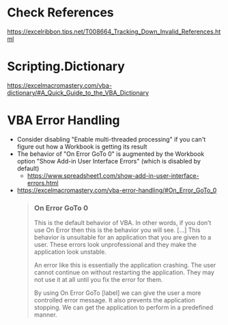 # Check References
https://excelribbon.tips.net/T008664_Tracking_Down_Invalid_References.html

# Scripting.Dictionary
https://excelmacromastery.com/vba-dictionary/#A_Quick_Guide_to_the_VBA_Dictionary

# VBA Error Handling
- Consider disabling "Enable multi-threaded processing" if you can't figure out how a Workbook is getting its result
- The behavior of "On Error GoTo 0" is augmented by the Workbook option "Show Add-in User Interface Errors" (which is disabled by default)
  - https://www.spreadsheet1.com/show-add-in-user-interface-errors.html
- https://excelmacromastery.com/vba-error-handling/#On_Error_GoTo_0
  > ### On Error GoTo 0
  > This is the default behavior of VBA. In other words, if you don’t use On Error then this is the behavior you will see.
  > [...]
  > This behavior is unsuitable for an application that you are given to a user. These errors look unprofessional and they make the application look unstable.
  > 
  > An error like this is essentially the application crashing. The user cannot continue on without restarting the application. They may not use it at all until you fix the error for them.
  > 
  > By using On Error GoTo [label] we can give the user a more controlled error message. It also prevents the application stopping. We can get the application to perform in a predefined manner.
